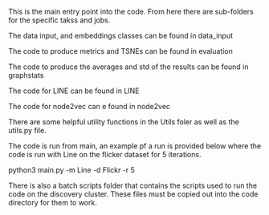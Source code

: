 This is the main entry point into the code. From here there are sub-folders for the specific takss and jobs.

The data input, and embeddings classes can be found in data_input

The code to produce metrics and TSNEs can be found in evaluation

The code to produce the averages and std of the results can be found in graphstats

The code for LINE can be found in LINE

The code for node2vec can e found in node2vec

There are some helpful utility functions in the Utils foler as well as the utils.py file.

The code is run from main, an example pf a run is provided below where the code is run with Line on the flicker dataset for 5 iterations.

python3 main.py -m Line -d Flickr -r 5

There is also a batch scripts folder that contains the scripts used to run the code on the discovery cluster. These files must be copied out into the code directory for them to work. 
